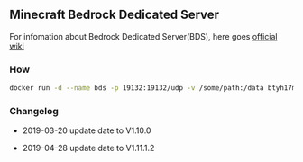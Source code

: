 ## Minecraft Bedrock Dedicated Server

For infomation about Bedrock Dedicated Server(BDS), here goes [official wiki](https://minecraft.gamepedia.com/Bedrock_Dedicated_Server)

### How

``` sh
docker run -d --name bds -p 19132:19132/udp -v /some/path:/data btyh17mxy/minecraft-bedrock start
```

### Changelog

- 2019-03-20 update date to V1.10.0

- 2019-04-28 update date to V1.11.1.2
